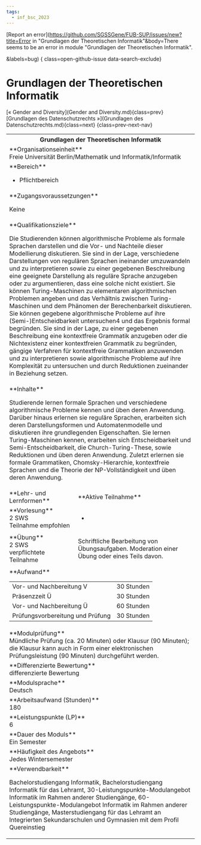 ```yaml
---
tags:
  - inf_bsc_2023
---
```

[Report an error](https://github.com/SGSSGene/FUB-SUP/issues/new?title=Error in "Grundlagen der Theoretischen Informatik"&body=There seems to be an error in module "Grundlagen der Theoretischen Informatik".

<Describe here a slightly more detailed description of what is wrong>&labels=bug)
{ class=open-github-issue data-search-exclude}

# Grundlagen der Theoretischen Informatik

[« Gender and Diversity](Gender and Diversity.md){class=prev}
[Grundlagen des Datenschutzrechts »](Grundlagen des Datenschutzrechts.md){class=next}
{class=prev-next-nav}

<table markdown id="moduledesc">
<tr markdown class="moduledesc_head"><th colspan="2">Grundlagen der Theoretischen Informatik </th></tr>
<tr markdown><td colspan="2">**Organisationseinheit**   <br>Freie Universität Berlin/Mathematik und Informatik/Informatik</td></tr>

<tr markdown><td colspan="2">**Bereich**<br>


- Pflichtbereich

</td></tr>

<tr markdown><td colspan="2">**Zugangsvoraussetzungen** <br>

Keine


</td></tr>
<tr markdown><td colspan="2">**Qualifikationsziele**    <br>

Die Studierenden können algorithmische Probleme als formale Sprachen
darstellen und die Vor- und Nachteile dieser Modellierung diskutieren. Sie
sind in der Lage, verschiedene Darstellungen von regulären Sprachen
ineinander umzuwandeln und zu interpretieren sowie zu einer gegebenen
Beschreibung eine geeignete Darstellung als reguläre Sprache anzugeben oder
zu argumentieren, dass eine solche nicht existiert. Sie können
Turing-Maschinen zu elementaren algorithmischen Problemen angeben und das
Verhältnis zwischen Turing-Maschinen und dem Phänomen der Berechenbarkeit
diskutieren. Sie können gegebene algorithmische Probleme auf ihre
(Semi-)Entscheidbarkeit untersuchen4 und das Ergebnis formal begründen. Sie
sind in der Lage, zu einer gegebenen Beschreibung eine kontextfreie
Grammatik anzugeben oder die Nichtexistenz einer kontextfreien Grammatik zu
begründen, gängige Verfahren für kontextfreie Grammatiken anzuwenden und zu
interpretieren sowie algorithmische Probleme auf ihre Komplexität zu
untersuchen und durch Reduktionen zueinander in Beziehung setzen.


</td></tr>
<tr markdown><td colspan="2">**Inhalte**                <br>

Studierende lernen formale Sprachen und verschiedene algorithmische Probleme
kennen und üben deren Anwendung. Darüber hinaus erlernen sie reguläre
Sprachen, erarbeiten sich deren Darstellungsformen und Automatenmodelle und
diskutieren ihre grundlegenden Eigenschaften. Sie lernen Turing-Maschinen
kennen, erarbeiten sich Entscheidbarkeit und Semi-Entscheidbarkeit, die
Church-Turing-These, sowie Reduktionen und üben deren Anwendung. Zuletzt
erlernen sie formale Grammatiken, Chomsky-Hierarchie, kontextfreie Sprachen
und die Theorie der NP-Vollständigkeit und üben deren Anwendung.


</td></tr>

<tr markdown><td>**Lehr- und Lernformen**</td><td>**Aktive Teilnahme**</td></tr>
<tr markdown><td> **Vorlesung** <br>2 SWS <br> Teilnahme empfohlen</td><td>

-
</td></tr>
<tr markdown><td> **Übung** <br>2 SWS <br> verpflichtete Teilnahme</td><td>

Schriftliche Bearbeitung von Übungsaufgaben. Moderation einer Übung oder eines Teils davon.
</td></tr>
<tr markdown><td colspan="2">**Aufwand**                <br>
<table class="aufwand_table">
<tr><td>Vor- und Nachbereitung V</td><td>30 Stunden</td></tr>
<tr><td>Präsenzzeit Ü</td><td>30 Stunden</td></tr>
<tr><td>Vor- und Nachbereitung Ü</td><td>60 Stunden</td></tr>
<tr><td>Prüfungsvorbereitung und Prüfung</td><td>30 Stunden</td></tr>
</table>

</td></tr>
<tr markdown><td colspan="2">**Modulprüfung**             <br>Mündliche Prüfung (ca. 20 Minuten) oder Klausur (90 Minuten); die Klausur
kann auch in Form einer elektronischen Prüfungsleistung (90 Minuten)
durchgeführt werden.


</td></tr>
<tr markdown><td colspan="2">**Differenzierte Bewertung** <br>differenzierte Bewertung

</td></tr>
<tr markdown><td colspan="2">**Modulsprache**             <br>Deutsch</td></tr>
<tr markdown><td colspan="2">**Arbeitsaufwand (Stunden)** <br>180</td></tr>
<tr markdown><td colspan="2">**Leistungspunkte (LP)**     <br>6</td></tr>
<tr markdown><td colspan="2">**Dauer des Moduls**         <br>Ein Semester</td></tr>
<tr markdown><td colspan="2">**Häufigkeit des Angebots**  <br>Jedes Wintersemester</td></tr>
<tr markdown><td colspan="2">**Verwendbarkeit**           <br>

Bachelorstudiengang Informatik, Bachelorstudiengang Informatik für das
Lehramt, 30-Leistungspunkte-Modulangebot Informatik im Rahmen anderer
Studiengänge, 60-Leistungspunkte-Modulangebot Informatik im Rahmen anderer
Studiengänge, Masterstudiengang für das Lehramt an Integrierten
Sekundarschulen und Gymnasien mit dem Profil Quereinstieg


</td></tr>

</table>
